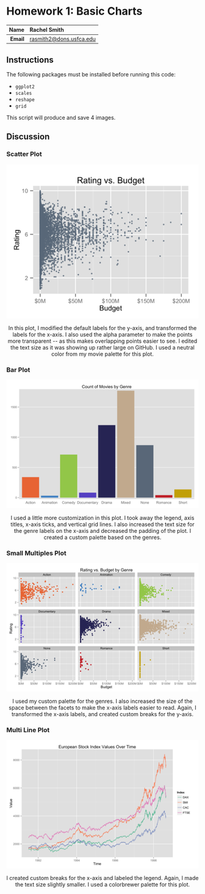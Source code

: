 
Homework 1: Basic Charts
==============================

| **Name**  | Rachel Smith  |
|----------:|:-------------|
| **Email** | rasmith2@dons.usfca.edu |

## Instructions ##
The following packages must be installed before running this code: 

+ `ggplot2`
+ `scales`
+ `reshape`
+ `grid`

This script will produce and save 4 images. 

## Discussion ##

### Scatter Plot
![Plot 1](hw1-scatter.png)
<p align="center"> In this plot, I modified the default labels for the y-axis, and transformed the labels for the x-axis. I also used the alpha parameter to make the points more transparent -- as this makes overlapping points easier to see. I edited the text size as it was showing up rather large on GitHub. I used a neutral color from my movie palette for this plot. </p>

### Bar Plot
![Plot 2](hw1-bar.png)
<p align="center"> I used a little more customization in this plot. I took away the legend, axis titles, x-axis ticks, and vertical grid lines. I also increased the text size for the genre labels on the x-axis and decreased the padding of the plot. I created a custom palette based on the genres. </p>

### Small Multiples Plot
![Plot 3](hw1-multiples.png)
<p align="center"> I used my custom palette for the genres. I also increased the size of the space between the facets to make the x-axis labels easier to read. Again, I transformed the x-axis labels, and created custom breaks for the y-axis. </p>

### Multi Line Plot
![Plot 4](hw1-multiline.png)
<p align="center"> I created custom breaks for the x-axis and labeled the legend. Again, I made the text size slightly smaller. I used a colorbrewer palette for this plot. </p>